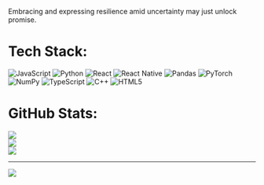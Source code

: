 
Embracing and expressing resilience amid uncertainty may just unlock promise.


# Tech Stack:
![JavaScript](https://img.shields.io/badge/javascript-%23323330.svg?style=for-the-badge&logo=javascript&logoColor=%23F7DF1E) ![Python](https://img.shields.io/badge/python-3670A0?style=for-the-badge&logo=python&logoColor=ffdd54) ![React](https://img.shields.io/badge/react-%2320232a.svg?style=for-the-badge&logo=react&logoColor=%2361DAFB) ![React Native](https://img.shields.io/badge/react_native-%2320232a.svg?style=for-the-badge&logo=react&logoColor=%2361DAFB) ![Pandas](https://img.shields.io/badge/pandas-%23150458.svg?style=for-the-badge&logo=pandas&logoColor=white) ![PyTorch](https://img.shields.io/badge/PyTorch-%23EE4C2C.svg?style=for-the-badge&logo=PyTorch&logoColor=white) ![NumPy](https://img.shields.io/badge/numpy-%23013243.svg?style=for-the-badge&logo=numpy&logoColor=white) ![TypeScript](https://img.shields.io/badge/typescript-%23007ACC.svg?style=for-the-badge&logo=typescript&logoColor=white) ![C++](https://img.shields.io/badge/c++-%2300599C.svg?style=for-the-badge&logo=c%2B%2B&logoColor=white) ![HTML5](https://img.shields.io/badge/html5-%23E34F26.svg?style=for-the-badge&logo=html5&logoColor=white)
# GitHub Stats:
![](https://github-readme-stats.vercel.app/api?username=AmoghSheth&theme=dark&hide_border=true&include_all_commits=true&count_private=false)<br/>
![](https://nirzak-streak-stats.vercel.app/?user=AmoghSheth&theme=dark&hide_border=true)<br/>
![](https://github-readme-stats.vercel.app/api/top-langs/?username=AmoghSheth&theme=dark&hide_border=true&include_all_commits=true&count_private=false&layout=compact)

---
[![](https://visitcount.itsvg.in/api?id=AmoghSheth&icon=0&color=0)](https://visitcount.itsvg.in)

<!-- Proudly created with GPRM ( https://gprm.itsvg.in ) -->
